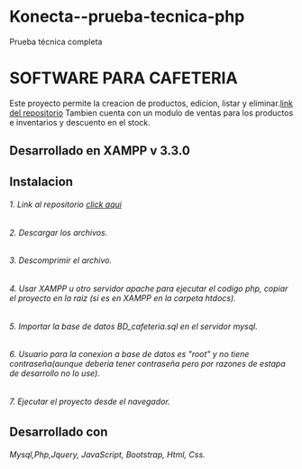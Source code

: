 # Konecta--prueba-tecnica-php
Prueba técnica completa 
# SOFTWARE PARA CAFETERIA
Este proyecto permite la creacion de productos, edicion, listar y eliminar.[link del repositorio](https://github.com/Brayanojeda360/Konecta--prueba-tecnica-php "link del repositorio")
Tambien cuenta con un modulo de ventas para los productos e inventarios y descuento en el stock.
## Desarrollado en XAMPP  v 3.3.0
## Instalacion
###### 1.  Link al repositorio [click aqui](http://https://github.com/Brayanojeda360/Konecta--prueba-tecnica-php "click aqui")
###### 2. Descargar los archivos.
###### 3. Descomprimir el archivo.
###### 4. Usar XAMPP u otro servidor apache para ejecutar el codigo php, copiar el proyecto en la raiz (si es en XAMPP en la carpeta htdocs). 
###### 5. Importar la base de datos BD_cafeteria.sql en el servidor mysql.
###### 6. Usuario para la conexion a base de datos es "root" y no tiene contraseña(aunque deberia tener contraseña pero por razones de estapa de desarrollo no lo use). 
###### 7. Ejecutar el proyecto desde el navegador.
## Desarrollado con
######  Mysql,Php,Jquery, JavaScript, Bootstrap, Html, Css.
